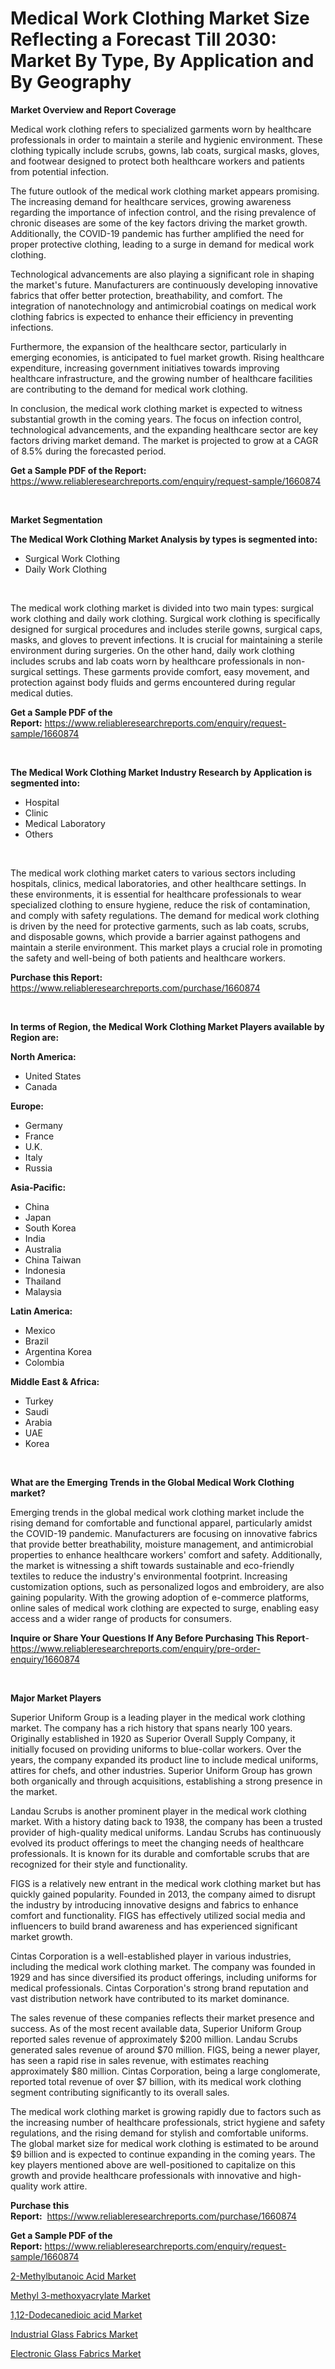 <p><h1>Medical Work Clothing Market Size Reflecting a Forecast Till 2030: Market By Type, By Application and By Geography</h1></p><p><strong>Market Overview and Report Coverage</strong></p>
<p><p>Medical work clothing refers to specialized garments worn by healthcare professionals in order to maintain a sterile and hygienic environment. These clothing typically include scrubs, gowns, lab coats, surgical masks, gloves, and footwear designed to protect both healthcare workers and patients from potential infection.</p><p>The future outlook of the medical work clothing market appears promising. The increasing demand for healthcare services, growing awareness regarding the importance of infection control, and the rising prevalence of chronic diseases are some of the key factors driving the market growth. Additionally, the COVID-19 pandemic has further amplified the need for proper protective clothing, leading to a surge in demand for medical work clothing.</p><p>Technological advancements are also playing a significant role in shaping the market's future. Manufacturers are continuously developing innovative fabrics that offer better protection, breathability, and comfort. The integration of nanotechnology and antimicrobial coatings on medical work clothing fabrics is expected to enhance their efficiency in preventing infections.</p><p>Furthermore, the expansion of the healthcare sector, particularly in emerging economies, is anticipated to fuel market growth. Rising healthcare expenditure, increasing government initiatives towards improving healthcare infrastructure, and the growing number of healthcare facilities are contributing to the demand for medical work clothing.</p><p>In conclusion, the medical work clothing market is expected to witness substantial growth in the coming years. The focus on infection control, technological advancements, and the expanding healthcare sector are key factors driving market demand. The market is projected to grow at a CAGR of 8.5% during the forecasted period.</p></p>
<p><strong>Get a Sample PDF of the Report:</strong> <a href="https://www.reliableresearchreports.com/enquiry/request-sample/1660874">https://www.reliableresearchreports.com/enquiry/request-sample/1660874</a></p>
<p>&nbsp;</p>
<p><strong>Market Segmentation</strong></p>
<p><strong>The Medical Work Clothing Market Analysis by types is segmented into:</strong></p>
<p><ul><li>Surgical Work Clothing</li><li>Daily Work Clothing</li></ul></p>
<p>&nbsp;</p>
<p><p>The medical work clothing market is divided into two main types: surgical work clothing and daily work clothing. Surgical work clothing is specifically designed for surgical procedures and includes sterile gowns, surgical caps, masks, and gloves to prevent infections. It is crucial for maintaining a sterile environment during surgeries. On the other hand, daily work clothing includes scrubs and lab coats worn by healthcare professionals in non-surgical settings. These garments provide comfort, easy movement, and protection against body fluids and germs encountered during regular medical duties.</p></p>
<p><strong>Get a Sample PDF of the Report:</strong>&nbsp;<a href="https://www.reliableresearchreports.com/enquiry/request-sample/1660874">https://www.reliableresearchreports.com/enquiry/request-sample/1660874</a></p>
<p>&nbsp;</p>
<p><strong>The Medical Work Clothing Market Industry Research by Application is segmented into:</strong></p>
<p><ul><li>Hospital</li><li>Clinic</li><li>Medical Laboratory</li><li>Others</li></ul></p>
<p>&nbsp;</p>
<p><p>The medical work clothing market caters to various sectors including hospitals, clinics, medical laboratories, and other healthcare settings. In these environments, it is essential for healthcare professionals to wear specialized clothing to ensure hygiene, reduce the risk of contamination, and comply with safety regulations. The demand for medical work clothing is driven by the need for protective garments, such as lab coats, scrubs, and disposable gowns, which provide a barrier against pathogens and maintain a sterile environment. This market plays a crucial role in promoting the safety and well-being of both patients and healthcare workers.</p></p>
<p><strong>Purchase this Report:</strong>&nbsp; <a href="https://www.reliableresearchreports.com/purchase/1660874">https://www.reliableresearchreports.com/purchase/1660874</a></p>
<p>&nbsp;</p>
<p><strong>In terms of Region, the Medical Work Clothing Market Players available by Region are:</strong></p>
<p>
    <p> <strong> North America: </strong>
        <ul>
            <li>United States</li>
            <li>Canada</li>
        </ul>
        </p> 
    <p> <strong> Europe: </strong>
        <ul>
            <li>Germany</li>
            <li>France</li>
            <li>U.K.</li>
            <li>Italy</li>
            <li>Russia</li>
        </ul>
        </p> 
    <p> <strong> Asia-Pacific: </strong>
        <ul>
            <li>China</li>
            <li>Japan</li>
            <li>South Korea</li>
            <li>India</li>
            <li>Australia</li>
            <li>China Taiwan</li>
            <li>Indonesia</li>
            <li>Thailand</li>
            <li>Malaysia</li>
        </ul>
        </p> 
    <p> <strong> Latin America: </strong>
        <ul>
            <li>Mexico</li>
            <li>Brazil</li>
            <li>Argentina Korea</li>
            <li>Colombia</li>
        </ul>
        </p> 
    <p> <strong> Middle East & Africa: </strong>
        <ul>
            <li>Turkey</li>
            <li>Saudi</li>
            <li>Arabia</li>
            <li>UAE</li>
            <li>Korea</li>
        </ul>
    </p>
    </p>
<p>&nbsp;</p>
<p><strong>What are the Emerging Trends in the Global Medical Work Clothing market?</strong></p>
<p><p>Emerging trends in the global medical work clothing market include the rising demand for comfortable and functional apparel, particularly amidst the COVID-19 pandemic. Manufacturers are focusing on innovative fabrics that provide better breathability, moisture management, and antimicrobial properties to enhance healthcare workers' comfort and safety. Additionally, the market is witnessing a shift towards sustainable and eco-friendly textiles to reduce the industry's environmental footprint. Increasing customization options, such as personalized logos and embroidery, are also gaining popularity. With the growing adoption of e-commerce platforms, online sales of medical work clothing are expected to surge, enabling easy access and a wider range of products for consumers.</p></p>
<p><strong>Inquire or Share Your Questions If Any Before Purchasing This Report</strong>- <a href="https://www.reliableresearchreports.com/enquiry/pre-order-enquiry/1660874">https://www.reliableresearchreports.com/enquiry/pre-order-enquiry/1660874</a></p>
<p>&nbsp;</p>
<p><strong>Major Market Players</strong></p>
<p><p>Superior Uniform Group is a leading player in the medical work clothing market. The company has a rich history that spans nearly 100 years. Originally established in 1920 as Superior Overall Supply Company, it initially focused on providing uniforms to blue-collar workers. Over the years, the company expanded its product line to include medical uniforms, attires for chefs, and other industries. Superior Uniform Group has grown both organically and through acquisitions, establishing a strong presence in the market.</p><p>Landau Scrubs is another prominent player in the medical work clothing market. With a history dating back to 1938, the company has been a trusted provider of high-quality medical uniforms. Landau Scrubs has continuously evolved its product offerings to meet the changing needs of healthcare professionals. It is known for its durable and comfortable scrubs that are recognized for their style and functionality.</p><p>FIGS is a relatively new entrant in the medical work clothing market but has quickly gained popularity. Founded in 2013, the company aimed to disrupt the industry by introducing innovative designs and fabrics to enhance comfort and functionality. FIGS has effectively utilized social media and influencers to build brand awareness and has experienced significant market growth.</p><p>Cintas Corporation is a well-established player in various industries, including the medical work clothing market. The company was founded in 1929 and has since diversified its product offerings, including uniforms for medical professionals. Cintas Corporation's strong brand reputation and vast distribution network have contributed to its market dominance.</p><p>The sales revenue of these companies reflects their market presence and success. As of the most recent available data, Superior Uniform Group reported sales revenue of approximately $200 million. Landau Scrubs generated sales revenue of around $70 million. FIGS, being a newer player, has seen a rapid rise in sales revenue, with estimates reaching approximately $80 million. Cintas Corporation, being a large conglomerate, reported total revenue of over $7 billion, with its medical work clothing segment contributing significantly to its overall sales.</p><p>The medical work clothing market is growing rapidly due to factors such as the increasing number of healthcare professionals, strict hygiene and safety regulations, and the rising demand for stylish and comfortable uniforms. The global market size for medical work clothing is estimated to be around $9 billion and is expected to continue expanding in the coming years. The key players mentioned above are well-positioned to capitalize on this growth and provide healthcare professionals with innovative and high-quality work attire.</p></p>
<p><strong>Purchase this Report:</strong>&nbsp;&nbsp;<a href="https://www.reliableresearchreports.com/purchase/1660874">https://www.reliableresearchreports.com/purchase/1660874</a></p>
<p></p>
<p><strong>Get a Sample PDF of the Report:</strong>&nbsp;<a href="https://www.reliableresearchreports.com/enquiry/request-sample/1660874">https://www.reliableresearchreports.com/enquiry/request-sample/1660874</a></p>
<p><p><a href="https://medium.com/@dashawnmoen/2-methylbutanoic-acid-market-share-evolution-and-market-growth-trends-2023-2030-106b81cddfde">2-Methylbutanoic Acid Market</a></p><p><a href="https://medium.com/@javiermante/methyl-3-methoxyacrylate-market-the-key-to-successful-business-strategy-forecast-till-2030-c6ddab1dfebb">Methyl 3-methoxyacrylate Market</a></p><p><a href="https://medium.com/@luispacocha/1-12-dodecanedioic-acid-market-competitive-analysis-market-trends-and-forecast-to-2030-fb435ebc647d">1,12-Dodecanedioic acid Market</a></p><p><a href="https://medium.com/@royalmiller09/industrial-glass-fabrics-market-size-and-market-trends-complete-industry-overview-2023-to-2030-bc9ec7ccce71">Industrial Glass Fabrics Market</a></p><p><a href="https://medium.com/@laneygibson1991/electronic-glass-fabrics-market-size-and-market-trends-complete-industry-overview-2023-to-2030-2088f5559657">Electronic Glass Fabrics Market</a></p></p>